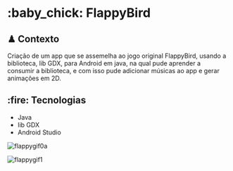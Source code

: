 <h1>:baby_chick: FlappyBird </h1>

<h2>♟ Contexto</h2>
Criação de um app que se assemelha ao jogo original FlappyBird, usando a biblioteca, lib GDX, para Android em java, na qual pude aprender a consumir a biblioteca, e com isso pude adicionar músicas ao app e gerar animações em 2D.

<h2>:fire: Tecnologias</h2>
<ul>
<li>Java</li>
<li>lib GDX</li>
<li>Android Studio</li>
</ul>

![flappygif0a](https://user-images.githubusercontent.com/40741571/76031311-3ddc7a00-5f16-11ea-8da7-f390337fcb1f.gif)




![flappygif1](https://user-images.githubusercontent.com/40741571/76031113-ce668a80-5f15-11ea-95db-23b33b23e7db.gif)
